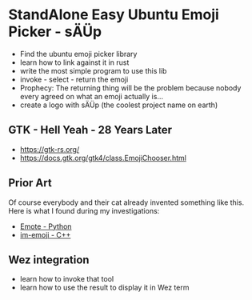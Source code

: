 # StandAlone Easy Ubuntu Emoji Picker - sÄÜp

* Find the ubuntu emoji picker library
* learn how to link against it in rust
* write the most simple program to use this lib
* invoke - select - return the emoji
* Prophecy: The returning thing will be the problem because nobody every agreed on what an emoji actually is...
* create a logo with sÄÜp (the coolest project name on earth)

## GTK - Hell Yeah - 28 Years Later

* https://gtk-rs.org/
* https://docs.gtk.org/gtk4/class.EmojiChooser.html


## Prior Art

Of course everybody and their cat already invented something like this. Here is what I found during my investigations:

* [Emote - Python](https://github.com/tom-james-watson/Emote) 
* [im-emoji - C++](https://github.com/GaZaTu/im-emoji-picker)


## Wez integration

* learn how to invoke that tool
* learn how to use the result to display it in Wez term


